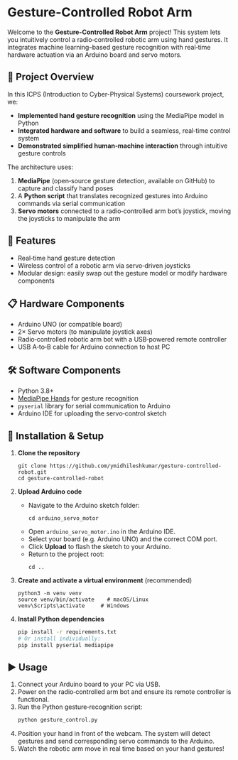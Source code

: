 # Gesture-Controlled Robot Arm

Welcome to the **Gesture-Controlled Robot Arm** project! This system lets you intuitively control a radio‑controlled robotic arm using hand gestures. It integrates machine learning–based gesture recognition with real‑time hardware actuation via an Arduino board and servo motors.

## 🌟 Project Overview

In this ICPS (Introduction to Cyber-Physical Systems) coursework project, we:

- **Implemented hand gesture recognition** using the MediaPipe model in Python
- **Integrated hardware and software** to build a seamless, real‑time control system
- **Demonstrated simplified human‑machine interaction** through intuitive gesture controls

The architecture uses:

1. **MediaPipe** (open‑source gesture detection, available on GitHub) to capture and classify hand poses
2. A **Python script** that translates recognized gestures into Arduino commands via serial communication
3. **Servo motors** connected to a radio‑controlled arm bot’s joystick, moving the joysticks to manipulate the arm

## 🚀 Features

- Real‑time hand gesture detection
- Wireless control of a robotic arm via servo‑driven joysticks
- Modular design: easily swap out the gesture model or modify hardware components

## 📋 Hardware Components

- Arduino UNO (or compatible board)
- 2× Servo motors (to manipulate joystick axes)
- Radio‑controlled robotic arm bot with a USB‑powered remote controller
- USB A‑to‑B cable for Arduino connection to host PC

## 🛠️ Software Components

- Python 3.8+
- [MediaPipe Hands](https://github.com/google/mediapipe) for gesture recognition
- `pyserial` library for serial communication to Arduino
- Arduino IDE for uploading the servo‑control sketch

## 🔧 Installation & Setup

1. **Clone the repository**

   ```
   git clone https://github.com/ymidhileshkumar/gesture-controlled-robot.git
   cd gesture-controlled-robot
   ```

2. **Upload Arduino code**

   - Navigate to the Arduino sketch folder:
     ```
     cd arduino_servo_motor
     ```
   - Open `arduino_servo_motor.ino` in the Arduino IDE.
   - Select your board (e.g. Arduino UNO) and the correct COM port.
   - Click **Upload** to flash the sketch to your Arduino.
   - Return to the project root:
     ```
     cd ..
     ```

3. **Create and activate a virtual environment** (recommended)

   ```
   python3 -m venv venv
   source venv/bin/activate    # macOS/Linux
   venv\Scripts\activate     # Windows
   ```

4. **Install Python dependencies**

   ```bash
   pip install -r requirements.txt
   # Or install individually:
   pip install pyserial mediapipe
   ```

## ▶️ Usage

1. Connect your Arduino board to your PC via USB.
2. Power on the radio‑controlled arm bot and ensure its remote controller is functional.
3. Run the Python gesture‑recognition script:
   ```bash
   python gesture_control.py
   ```
4. Position your hand in front of the webcam. The system will detect gestures and send corresponding servo commands to the Arduino.
5. Watch the robotic arm move in real time based on your hand gestures!



